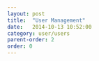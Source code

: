 ```yaml
---
layout: post
title:  "User Management"
date:   2014-10-13 10:52:00
category: user/users
parent-order: 2
order: 0
---
```



